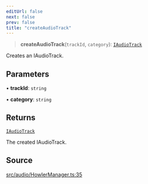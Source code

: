 ```yaml
---
editUrl: false
next: false
prev: false
title: "createAudioTrack"
---
```


> **createAudioTrack**(`trackId`, `category`): [`IAudioTrack`](/api/interfaces/iaudiotrack/)

Creates an IAudioTrack.

## Parameters

• **trackId**: `string`

• **category**: `string`

## Returns

[`IAudioTrack`](/api/interfaces/iaudiotrack/)

The created IAudioTrack.

## Source

[src/audio/HowlerManager.ts:35](https://github.com/relishinc/dill-pixel/blob/10f512f7f577ca5e74162827f11215b28df5ca97/src/audio/HowlerManager.ts#L35)
